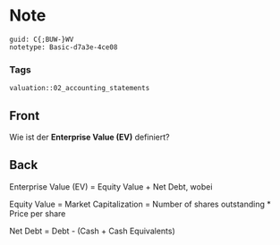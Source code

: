 # Note
```
guid: C{;BUW-}WV
notetype: Basic-d7a3e-4ce08
```

### Tags
```
valuation::02_accounting_statements
```

## Front
<p>Wie ist der <b>Enterprise Value (EV)</b> definiert?

## Back
<p>Enterprise Value (EV) = Equity Value + Net Debt, wobei
<p>Equity Value = Market Capitalization = Number of shares
outstanding * Price per share
<p>Net Debt = Debt - (Cash + Cash Equivalents)
